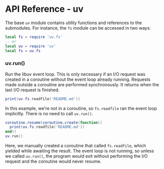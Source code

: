 API Reference - uv
==================

The base `uv` module contains utility functions and references to the
submodules. For instance, the `fs` module can be accessed in two ways:

```lua
local fs = require 'uv.fs'
-- or
local uv = require 'uv'
local fs = uv.fs
```

### uv.run()

Run the libuv event loop. This is only necessary if an I/O request was created
in a coroutine without the event loop already running. Requests made outside a
coroutine are performed synchronously. It returns when the last I/O request is
finished.

```lua
print(uv.fs.readfile('README.md'))
```

In this example, we're not in a coroutine, so `fs.readfile` ran the event loop
implicitly. There is no need to call `uv.run()`.

```lua
coroutine.resume(coroutine.create(function()
  print(uv.fs.readfile('README.md'))
end))
uv.run()
```

Here, we manually created a coroutine that called `fs.readfile`, which yielded
while awaiting the result. The event loop is not running, so unless we called
`uv.run()`, the program would exit without performing the I/O request and the
coroutine would never resume.

